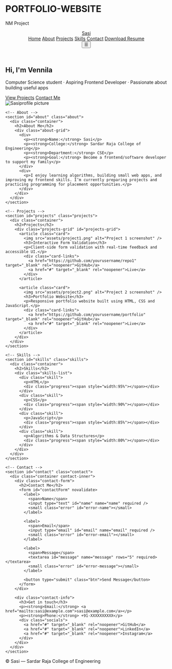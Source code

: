# PORTFOLIO-WEBSITE
NM Project
<!doctype html>
<html lang="en">
<head>
  <meta charset="utf-8" />
  <meta name="viewport" content="width=device-width,initial-scale=1" />
  <title>Sasi — Portfolio</title>
  <link rel="stylesheet" href="styles.css" />
  <meta name="description" content="Portfolio of Sasi — CSE student, developer." />
</head>
<body>
  <header class="site-header">
    <div class="container header-inner">
      <a class="logo" href="#home">Sasi</a>
      <nav id="nav" class="nav">
        <a href="#home">Home</a>
        <a href="#about">About</a>
        <a href="#projects">Projects</a>
        <a href="#skills">Skills</a>
        <a href="#contact">Contact</a>
        <a class="resume-btn" href="resume.pdf" download>Download Resume</a>
      </nav>
      <button id="nav-toggle" class="nav-toggle" aria-label="Toggle navigation">☰</button>
    </div>
  </header>

  <main>
    <!-- Home -->
    <section id="home" class="hero">
      <div class="container hero-inner">
        <div class="hero-text">
          <h1>Hi, I'm <span>Vennila</span></h1>
          <p>Computer Science student · Aspiring Frontend Developer · Passionate about building useful apps</p>
          <div class="hero-ctas">
            <a class="btn" href="#projects">View Projects</a>
            <a class="btn btn-outline" href="#contact">Contact Me</a>
          </div>
        </div>
        <div class="hero-image">
          <img src="assets/profile.jpg" alt="Sasiprofile picture" />
        </div>
      </div>
    </section>

    <!-- About -->
    <section id="about" class="about">
      <div class="container">
        <h2>About Me</h2>
        <div class="about-grid">
          <div>
            <p><strong>Name:</strong> Sasi</p>
            <p><strong>College:</strong> Sardar Raja College of Engineering</p>
            <p><strong>Department:</strong> CSE</p>
            <p><strong>Goal:</strong> Become a frontend/software developer to support my family</p>
          </div>
          <div>
            <p>I enjoy learning algorithms, building small web apps, and improving my frontend skills. I’m currently preparing projects and practicing programming for placement opportunities.</p>
          </div>
        </div>
      </div>
    </section>

    <!-- Projects -->
    <section id="projects" class="projects">
      <div class="container">
        <h2>Projects</h2>
        <div class="projects-grid" id="projects-grid">
          <article class="card">
            <img src="assets/project1.png" alt="Project 1 screenshot" />
            <h3>Interactive Form Validation</h3>
            <p>Client-side form validation with real-time feedback and accessible UI.</p>
            <div class="card-links">
              <a href="https://github.com/yourusername/repo1" target="_blank" rel="noopener">GitHub</a>
              <a href="#" target="_blank" rel="noopener">Live</a>
            </div>
          </article>

          <article class="card">
            <img src="assets/project2.png" alt="Project 2 screenshot" />
            <h3>Portfolio Website</h3>
            <p>Responsive portfolio website built using HTML, CSS and JavaScript.</p>
            <div class="card-links">
              <a href="https://github.com/yourusername/portfolio" target="_blank" rel="noopener">GitHub</a>
              <a href="#" target="_blank" rel="noopener">Live</a>
            </div>
          </article>
        </div>
      </div>
    </section>

    <!-- Skills -->
    <section id="skills" class="skills">
      <div class="container">
        <h2>Skills</h2>
        <div class="skills-list">
          <div class="skill">
            <p>HTML</p>
            <div class="progress"><span style="width:95%"></span></div>
          </div>
          <div class="skill">
            <p>CSS</p>
            <div class="progress"><span style="width:90%"></span></div>
          </div>
          <div class="skill">
            <p>JavaScript</p>
            <div class="progress"><span style="width:85%"></span></div>
          </div>
          <div class="skill">
            <p>Algorithms & Data Structures</p>
            <div class="progress"><span style="width:80%"></span></div>
          </div>
        </div>
      </div>
    </section>

    <!-- Contact -->
    <section id="contact" class="contact">
      <div class="container contact-inner">
        <div class="contact-form">
          <h2>Contact Me</h2>
          <form id="contactForm" novalidate>
            <label>
              <span>Name</span>
              <input type="text" id="name" name="name" required />
              <small class="error" id="error-name"></small>
            </label>

            <label>
              <span>Email</span>
              <input type="email" id="email" name="email" required />
              <small class="error" id="error-email"></small>
            </label>

            <label>
              <span>Message</span>
              <textarea id="message" name="message" rows="5" required></textarea>
              <small class="error" id="error-message"></small>
            </label>

            <button type="submit" class="btn">Send Message</button>
          </form>
        </div>

        <div class="contact-info">
          <h3>Get in touch</h3>
          <p><strong>Email:</strong> <a href="mailto:sasi@example.com">sasi@example.com</a></p>
          <p><strong>Phone:</strong> +91-XXXXXXXXXX</p>
          <div class="socials">
            <a href="#" target="_blank" rel="noopener">GitHub</a>
            <a href="#" target="_blank" rel="noopener">LinkedIn</a>
            <a href="#" target="_blank" rel="noopener">Instagram</a>
          </div>
        </div>
      </div>
    </section>
  </main>

  <footer class="site-footer">
    <div class="container">
      <p>© <span id="year"></span> Sasi — Sardar Raja College of Engineering</p>
    </div>
  </footer>

  <script src="script.js"></script>
</body>
</html>
